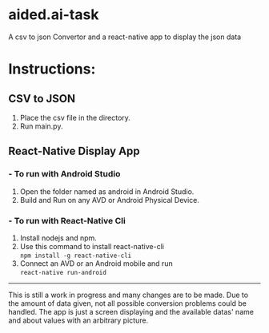 # aided.ai-task
A csv to json Convertor and a react-native app to display the json data

# Instructions:
## CSV to JSON

1. Place the csv file in the directory.
2. Run main.py.

## React-Native Display App

### - To run with Android Studio

1. Open the folder named as android in Android Studio.
2. Build and Run on any AVD or Android Physical Device.

### - To run with React-Native Cli

1. Install nodejs and npm.
2. Use this command to install react-native-cli<br>
  `npm install -g react-native-cli`
3. Connect an AVD or an Android mobile and run<br>
  `react-native run-android`
  
---

This is still a work in progress and many changes are to be made.
Due to the amount of data given, not all possible conversion problems could be handled.
The app is just a screen displaying and the available datas' name and about values with an arbitrary picture.
